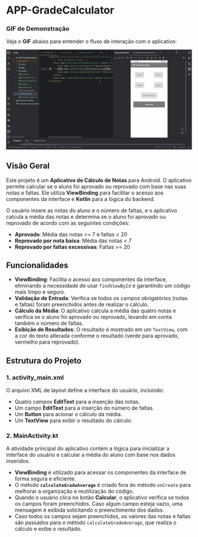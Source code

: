 # APP-GradeCalculator

### **GIF de Demonstração**

Veja o **GIF** abaixo para entender o fluxo de interação com o aplicativo:

![Demonstração do aplicativo](app/images/app_example.gif)


## Visão Geral

Este projeto é um **Aplicativo de Cálculo de Notas** para Android. O aplicativo permite calcular se o aluno foi aprovado ou reprovado com base nas suas notas e faltas. Ele utiliza **ViewBinding** para facilitar o acesso aos componentes da interface e **Kotlin** para a lógica do backend.

O usuário insere as notas do aluno e o número de faltas, e o aplicativo calcula a média das notas e determina se o aluno foi aprovado ou reprovado de acordo com as seguintes condições:
- **Aprovado**: Média das notas >= 7 e faltas < 20
- **Reprovado por nota baixa**: Média das notas < 7
- **Reprovado por faltas excessivas**: Faltas >= 20

## Funcionalidades

- **ViewBinding**: Facilita o acesso aos componentes da interface, eliminando a necessidade de usar `findViewById` e garantindo um código mais limpo e seguro.
- **Validação de Entrada**: Verifica se todos os campos obrigatórios (notas e faltas) foram preenchidos antes de realizar o cálculo.
- **Cálculo da Média**: O aplicativo calcula a média das quatro notas e verifica se o aluno foi aprovado ou reprovado, levando em conta também o número de faltas.
- **Exibição de Resultados**: O resultado é mostrado em um `TextView`, com a cor do texto alterada conforme o resultado (verde para aprovado, vermelho para reprovado).

## Estrutura do Projeto

### 1. **activity_main.xml**
O arquivo XML de layout define a interface do usuário, incluindo:
- Quatro campos **EditText** para a inserção das notas.
- Um campo **EditText** para a inserção do número de faltas.
- Um **Button** para acionar o cálculo da média.
- Um **TextView** para exibir o resultado do cálculo.

### 2. **MainActivity.kt**
A atividade principal do aplicativo contém a lógica para inicializar a interface do usuário e calcular a média do aluno com base nos dados inseridos.

- **ViewBinding** é utilizado para acessar os componentes da interface de forma segura e eficiente.
- O método **`calculateGradeAverage`** é criado fora do método `onCreate` para melhorar a organização e reutilização do código.
- Quando o usuário clica no botão **Calcular**, o aplicativo verifica se todos os campos foram preenchidos. Caso algum campo esteja vazio, uma mensagem é exibida solicitando o preenchimento dos dados.
- Caso todos os campos sejam preenchidos, os valores das notas e faltas são passados para o método `calculateGradeAverage`, que realiza o cálculo e exibe o resultado.




